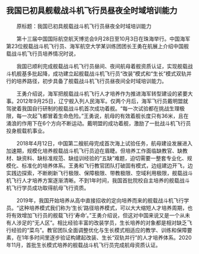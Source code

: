 ## 我国已初具舰载战斗机飞行员昼夜全时域培训能力
　　原标题：我国已初具舰载战斗机飞行员昼夜全时域培训能力

　　第十三届中国国际航空航天博览会9月28日至10月3日在珠海举行。中国海军第23位舰载战斗机飞行员、海军航空大学某训练团团长王勇在航展上介绍中国舰载战斗机飞行员培养情况时说，

　　我国已顺利完成舰载战斗机飞行员昼间、夜间航母着舰资质认证，实现舰载战斗机舰基多批起降，成功建立起舰载战斗机飞行员“改装”模式和“生长”模式双轨并行的培养路径，初步具备了舰载战斗机飞行员昼夜间全时域培训能力。

　　王勇介绍说，海军把舰载战斗机飞行人才培养作为推进海军转型建设的紧要大事。2012年9月25日，辽宁舰入列人民海军。仅两个月后，海军飞行员戴明盟就驾驶着我国自行研制的舰载战斗机首次成功着舰。“每一次试验都在挑战生理极限，每一次起飞都冒着生命危险。”王勇说，航母的有效着舰长度只有36米，且在涌浪的作用下在6个方向不断运动。戴明盟的成功着舰，激励了一批战斗机飞行员投身舰载机事业。

　　2018年4月12日，中国第二艘航母完成首次海上试验任务，航母建设发展进入加速期，规模化培养舰载战斗机飞行员迫在眉睫。但培养工作面临缺教官、缺教材、缺资料、缺标准规范、缺组训经验的“五缺”难题，迫切需要一整套专业化、规模化、标准化的培养体系。王勇和飞行教官团队打破固有模式，边组建边开飞，边实践边探索，不断刷新飞行极限、保障极限、带教极限、空域利用极限，舰载战斗机飞行人才培养方案逐渐清晰。不到1年时间，我国首批院校自主培养的舰载战斗机飞行学员成功取得航母飞行资质。

　　2019年，我国开始培养从高中直接招收的定向培养而来的舰载战斗机飞行学员。“这种培养模式我们称为‘生长’路径培养模式，可以大大缩短人才培养周期，也将有效增加飞行员的舰载飞行‘寿命’。”王勇介绍说，但这对中国来说又是一个从未有人涉足的“无人区”。相比经验丰富的改装学员，生长培养的对象都是相对缺乏飞行经验的“菜鸟”。教官团队全面调整优化与生长模式相适应的教学、训练和保障要素，在1年多时间里逐步验证构建起改装、生长“双轨并行”的人才培养体系。2020年11月，首批生长模式培养的舰载战斗机飞行员完成航母资质认证。


